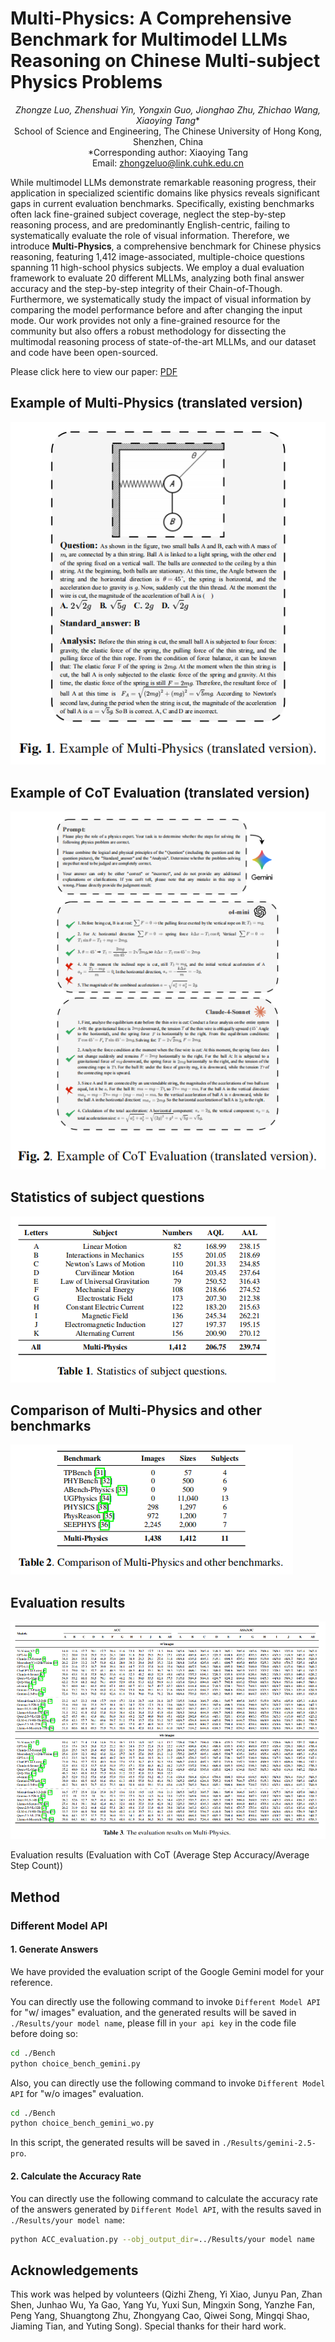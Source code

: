 # Multi-Physics: A Comprehensive Benchmark for Multimodel LLMs Reasoning on Chinese Multi-subject Physics Problems

<div align="center">

*Zhongze Luo, Zhenshuai Yin, Yongxin Guo, Jionghao Zhu, Zhichao Wang, Xiaoying Tang**  <br>
School of Science and Engineering, The Chinese University of Hong Kong, Shenzhen, China  <br>
*Corresponding author: Xiaoying Tang</em>  <br>
Email: zhongzeluo@link.cuhk.edu.cn <br>

</div>

While multimodel LLMs demonstrate remarkable reasoning progress, their application in specialized scientific domains like physics reveals significant gaps in current evaluation benchmarks. Specifically, existing benchmarks often lack fine-grained subject coverage, neglect the step-by-step reasoning process, and are predominantly English-centric, failing to systematically evaluate the role of visual information. Therefore, we introduce **Multi-Physics**, a comprehensive benchmark for Chinese physics reasoning, featuring 1,412 image-associated, multiple-choice questions spanning 11 high-school physics subjects. We employ a dual evaluation framework to evaluate 20 different MLLMs, analyzing both final answer accuracy and the step-by-step integrity of their Chain-of-Though. Furthermore, we systematically study the impact of visual information by comparing the model performance before and after changing the input mode. Our work provides not only a fine-grained resource for the community but also offers a robust methodology for dissecting the multimodal reasoning process of state-of-the-art MLLMs, and our dataset and code have been open-sourced.

Please click here to view our paper: [PDF](./paper.pdf)

## Example of Multi-Physics (translated version)

![img](./Figures/Figure1.png)

## Example of CoT Evaluation (translated version)

![img](./Figures/Figure2.png)

## Statistics of subject questions

![img](./Figures/Table1.png)

## Comparison of Multi-Physics and other benchmarks

![img](./Figures/Table2.png)

## Evaluation results

![img](./Figures/Table3.png)

Evaluation results (Evaluation with CoT (Average Step Accuracy/Average Step Count))

## Method

### Different Model API

#### 1. Generate Answers

We have provided the evaluation script of the Google Gemini model for your reference.

You can directly use the following command to invoke `Different Model API` for "w/ images" evaluation, and the generated results will be saved in `./Results/your model name`, please fill in `your api key` in the code file before doing so:

```bash
cd ./Bench
python choice_bench_gemini.py
```

Also, you can directly use the following command to invoke `Different Model API` for "w/o images" evaluation.

```bash
cd ./Bench
python choice_bench_gemini_wo.py
```

In this script, the generated results will be saved in `./Results/gemini-2.5-pro`.

#### 2. Calculate the Accuracy Rate

You can directly use the following command to calculate the accuracy rate of the answers generated by `Different Model API`, with the results saved in `./Results/your model name`:

```bash
python ACC_evaluation.py --obj_output_dir=../Results/your model name
```

## Acknowledgements

This work was helped by volunteers (Qizhi Zheng, Yi Xiao, Junyu Pan, Zhan Shen, Junhao Wu, Ya Gao, Yang Yu, Yuxi Sun, Mingxin Song, Yanzhe Fan, Peng Yang, Shuangtong Zhu, Zhongyang Cao, Qiwei Song, Mingqi Shao, Jiaming Tian, and Yuting Song). Special thanks for their hard work.
